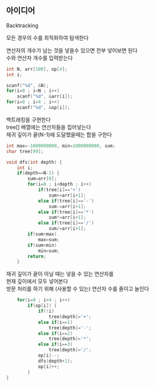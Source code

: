 ## 아이디어
Backtracking  
  
모든 경우의 수를 최적화하여 탐색한다  
  
연산자의 개수가 남는 것을 넣을수 있으면 전부 넣어보면 된다  
수와 연산자 개수를 입력받는다
```c
int N, arr[100], op[4];
int i;

scanf("%d", &N);
for(i=0 ; i<N ; i++)
	scanf("%d", &arr[i]);
for(i=0 ; i<4 ; i++)
	scanf("%d", &op[i]);
```
백트래킹을 구현한다  
tree[] 배열에는 연산자들을 집어넣는다  
재귀 깊이가 끝(N-1)에 도달했을때는 합을 구한다
```c
int max=-1000000000, min=1000000000, sum;
char tree[99];

void dfs(int depth) {
	int i;
	if(depth==N-1) {
		sum=arr[0];
		for(i=0 ; i<depth ; i++)
			if(tree[i]=='+')
				sum+=arr[i+1];
			else if(tree[i]=='-')
				sum-=arr[i+1];
			else if(tree[i]=='*')
				sum*=arr[i+1];
			else if(tree[i]=='/')
				sum/=arr[i+1];
		if(sum>max)
			max=sum;
		if(sum<min)
			min=sum;
		return;
	}
```
재귀 깊이가 끝이 아닐 때는 넣을 수 있는 연산자를  
현재 깊이에서 모두 넣어본다  
방문 처리를 하기 위해 (사용할 수 있는) 연산자 수를 줄이고 늘인다
```c
	for(i=0 ; i<4 ; i++)
		if(op[i]) {
			if(!i)
				tree[depth]='+';
			else if(i==1)
				tree[depth]='-';
			else if(i==2)
				tree[depth]='*';
			else if(i==3)
				tree[depth]='/';
			op[i]--;
			dfs(depth+1);
			op[i]++;
		}
}
```
